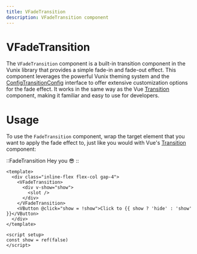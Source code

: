 ```yaml
---
title: VFadeTransition
description: VFadeTransition component
---
```


# VFadeTransition

The `VFadeTransition` component is a built-in transition component in the Vunix library that provides a simple fade-in and fade-out effect. This component leverages the powerful Vunix theming system and the [ConfigTransitionConfig](/components/transitions/config) interface to offer extensive customization options for the fade effect. It works in the same way as the Vue [Transition](https://vuejs.org/guide/built-ins/transition.html) component, making it familiar and easy to use for developers.

# Usage
To use the `FadeTransition` component, wrap the target element that you want to apply the fade effect to, just like you would with Vue's [Transition](https://vuejs.org/guide/built-ins/transition.html) component:

::FadeTransition
Hey you 😎
::

```vue [Example.vue]
<template>
  <div class="inline-flex flex-col gap-4">
    <VFadeTransition>
      <div v-show="show">
        <slot />
      </div>
    </VFadeTransition>
    <VButton @click="show = !show">Click to {{ show ? 'hide' : 'show' }}</VButton>
  </div>
</template>

<script setup>
const show = ref(false)
</script>
```



